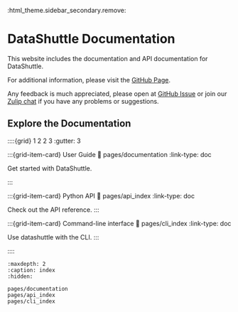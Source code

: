 :html_theme.sidebar_secondary.remove:

# DataShuttle Documentation

This website includes the documentation and API documentation for DataShuttle.

For additional information, please visit the [GitHub Page](https://github.com/neuroinformatics-unit/datashuttle).

Any feedback is much appreciated, please open at [GitHub Issue](https://github.com/neuroinformatics-unit/datashuttle/issues) or join our [Zulip chat](https://neuroinformatics.zulipchat.com/#narrow/stream/405999-DataShuttle) if you have any problems or suggestions.

## Explore the Documentation

::::{grid} 1 2 2 3
:gutter: 3

:::{grid-item-card} User Guide
:link: pages/documentation
:link-type: doc

Get started with DataShuttle.

:::

:::{grid-item-card} Python API
:link: pages/api_index
:link-type: doc

Check out the API reference.
:::

:::{grid-item-card} Command-line interface
:link: pages/cli_index
:link-type: doc

Use datashuttle with the CLI.
:::

::::

```{toctree}
:maxdepth: 2
:caption: index
:hidden:

pages/documentation
pages/api_index
pages/cli_index
```
